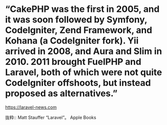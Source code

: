 # “CakePHP was the first in 2005, and it was soon followed by Symfony, CodeIgniter, Zend Framework, and Kohana (a CodeIgniter fork). Yii arrived in 2008, and Aura and Slim in 2010. 2011 brought FuelPHP and Laravel, both of which were not quite CodeIgniter offshoots, but instead proposed as alternatives.”

https://laravel-news.com

抜粋:: Matt Stauffer  “Laravel”。 Apple Books  
